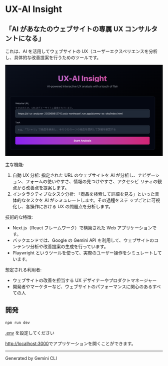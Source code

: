 # UX-AI Insight

## 「AI があなたのウェブサイトの専属 UX コンサルタントになる」

これは、AI を活用してウェブサイトの UX（ユーザーエクスペリエンスを分析し、具体的な改善提案を行うためのツールです。

![](sample-image.png)

主な機能:

1.  自動 UX 分析: 指定された URL のウェブサイトを AI が分析し、ナビゲーション、フォームの使いやすさ、情報の見つけやすさ、アクセシビ
    リティの観点から改善点を提案します。
2.  インタラクティブなタスク分析: 「商品を検索して詳細を見る」といった具体的なタスクを AI がシミュレートします。その過程をステ
    ップごとに可視化し、各操作における UX の問題点を分析します。

技術的な特徴:

- Next.js（React フレームワーク）で構築された Web アプリケーションです。
- バックエンドでは、Google の Gemini API を利用して、ウェブサイトのコンテンツ分析や改善提案の生成を行っています。
- Playwright というツールを使って、実際のユーザー操作をシミュレートしています。

想定される利用者:

- ウェブサイトの改善を担当する UX デザイナーやプロダクトマネージャー
- 開発者やマーケターなど、ウェブサイトのパフォーマンスに関心のあるすべての人

## 開発

```bash
npm run dev
```

[.env](.env) を設定してください

[http://localhost:3000](http://localhost:3000)でアプリケーションを開くことができます。

---

Generated by Gemini CLI
